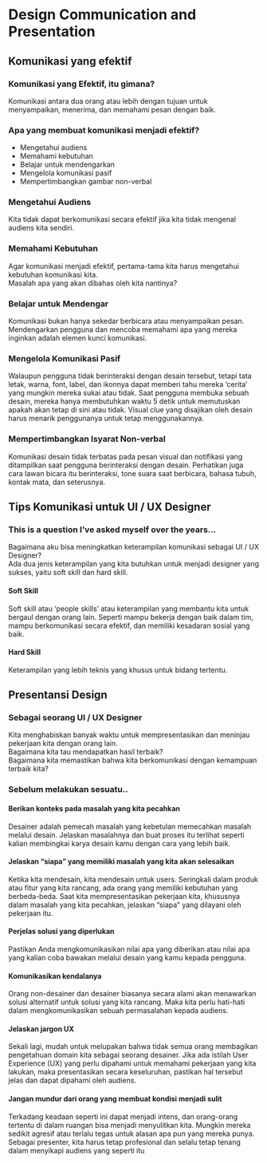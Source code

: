 # Design Communication and Presentation

## Komunikasi yang efektif
### Komunikasi yang Efektif, itu gimana?
Komunikasi antara dua orang atau lebih dengan tujuan untuk menyampaikan, menerima, dan memahami pesan dengan baik.

### Apa yang membuat komunikasi menjadi efektif?
- Mengetahui audiens
- Memahami kebutuhan
- Belajar untuk mendengarkan
- Mengelola komunikasi pasif
- Mempertimbangkan gambar non-verbal

### Mengetahui Audiens
Kita tidak dapat berkomunikasi secara efektif jika kita tidak mengenal audiens kita sendiri.

### Memahami Kebutuhan
Agar komunikasi menjadi efektif, pertama-tama kita harus mengetahui kebutuhan komunikasi kita. <br/>
Masalah apa yang akan dibahas oleh kita nantinya?

### Belajar untuk Mendengar
Komunikasi bukan hanya sekedar berbicara atau menyampaikan pesan. Mendengarkan pengguna dan mencoba memahami apa yang mereka inginkan adalah elemen kunci komunikasi.

### Mengelola Komunikasi Pasif
Walaupun pengguna tidak berinteraksi dengan desain tersebut, tetapi tata letak, warna, font, label, dan ikonnya dapat memberi tahu mereka ‘cerita’ yang mungkin mereka sukai atau tidak. Saat pengguna membuka sebuah desain, mereka hanya membutuhkan waktu 5 detik untuk memutuskan apakah akan tetap di sini atau tidak. Visual clue yang disajikan oleh desain harus menarik penggunanya untuk tetap menggunakannya.

### Mempertimbangkan Isyarat Non-verbal
Komunikasi desain tidak terbatas pada pesan visual dan notifikasi yang ditampilkan saat pengguna berinteraksi dengan desain. Perhatikan juga cara lawan bicara itu berinteraksi, tone suara saat berbicara, bahasa tubuh, kontak mata, dan seterusnya.

## Tips Komunikasi untuk UI / UX Designer
### This is a question I’ve asked myself over the years...
Bagaimana aku bisa meningkatkan keterampilan komunikasi  sebagai UI /  UX Designer? <br/>
Ada dua jenis keterampilan yang kita butuhkan untuk menjadi designer yang sukses, yaitu soft skill dan hard skill.

#### Soft Skill
Soft skill atau ‘people skills’ atau keterampilan yang membantu kita untuk bergaul dengan orang lain. Seperti mampu bekerja dengan baik dalam tim, mampu berkomunikasi secara efektif, dan memiliki kesadaran sosial yang baik.

#### Hard Skill
Keterampilan yang lebih teknis yang khusus untuk bidang tertentu.

## Presentansi Design
### Sebagai seorang UI / UX Designer
Kita menghabiskan banyak waktu untuk mempresentasikan dan meninjau pekerjaan kita dengan orang lain. <br/>
Bagaimana kita tau mendapatkan hasil terbaik? <br/>
Bagaimana kita memastikan bahwa kita berkomunikasi dengan kemampuan terbaik kita?

### Sebelum melakukan sesuatu..
#### Berikan konteks pada masalah yang kita pecahkan
Desainer adalah pemecah masalah yang kebetulan memecahkan masalah melalui desain. Jelaskan masalahnya dan buat proses itu terlihat seperti kalian membingkai karya desain kamu dengan cara yang lebih baik.

#### Jelaskan “siapa” yang memiliki masalah yang kita akan selesaikan
Ketika kita mendesain, kita mendesain untuk users. Seringkali dalam produk atau fitur yang kita rancang, ada orang yang memiliki kebutuhan yang berbeda-beda. Saat kita mempresentasikan pekerjaan kita, khususnya dalam masalah yang kita pecahkan, jelaskan “siapa” yang dilayani oleh pekerjaan itu.

#### Perjelas solusi yang diperlukan
Pastikan Anda mengkomunikasikan nilai apa yang diberikan atau nilai apa yang kalian coba bawakan melalui desain yang kamu kepada pengguna.

#### Komunikasikan kendalanya
Orang non-desainer dan desainer biasanya secara alami akan menawarkan solusi alternatif untuk solusi yang kita rancang. Maka kita perlu hati-hati dalam mengkomunikasikan sebuah permasalahan kepada audiens.

#### Jelaskan jargon UX
Sekali lagi, mudah untuk melupakan bahwa tidak semua orang membagikan pengetahuan domain kita sebagai seorang desainer. Jika ada istilah User Experience (UX) yang perlu dipahami untuk memahami pekerjaan yang kita lakukan, maka presentasikan secara keseluruhan, pastikan hal tersebut jelas dan dapat dipahami oleh audiens.

#### Jangan mundur dari orang yang membuat kondisi menjadi sulit
Terkadang keadaan seperti ini dapat menjadi intens, dan orang-orang tertentu di dalam ruangan bisa menjadi menyulitkan kita. Mungkin mereka sedikit agresif atau terlalu tegas untuk alasan apa pun yang mereka punya. Sebagai presenter, kita harus tetap profesional dan selalu tetap tenang dalam menyikapi audiens yang seperti itu
